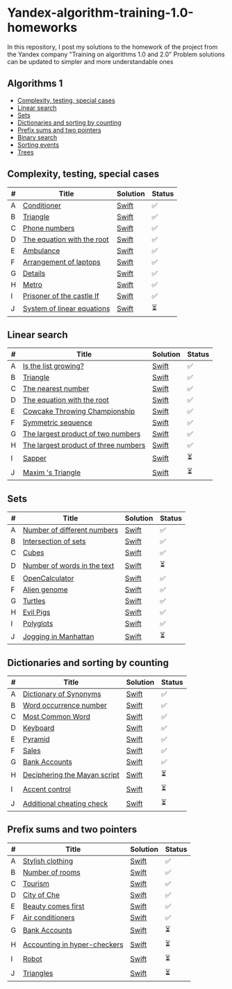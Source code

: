 # Yandex-algorithm-training-1.0-homeworks
In this repository, I post my solutions to the homework of the project from the Yandex company "Training on algorithms 1.0 and 2.0" Problem solutions can be updated to simpler and more understandable ones


## Algorithms 1

* [Complexity, testing, special cases](https://github.com/MustafaNatur/Yandex-algorithm-training-1.0-homeworks/#Complexity-testing-special-cases)
* [Linear search](https://github.com/MustafaNatur/Yandex-algorithm-training-1.0-homeworks/#Linear-search)
* [Sets](https://github.com/MustafaNatur/Yandex-algorithm-training-1.0-homeworks/#Sets)
* [Dictionaries and sorting by counting](https://github.com/MustafaNatur/Yandex-algorithm-training-1.0-homeworks/#Dictionaries-and-sorting-by-counting)
* [Prefix sums and two pointers](https://github.com/MustafaNatur/Yandex-algorithm-training-1.0-homeworks/#Prefix-sums-and-two-pointers)
* [Binary search](https://github.com/MustafaNatur/Yandex-algorithm-training-1.0-homeworks/#Binary-search)
* [Sorting events](https://github.com/MustafaNatur/Yandex-algorithm-training-1.0-homeworks/#Sorting-events)
* [Trees](https://github.com/MustafaNatur/Yandex-algorithm-training-1.0-homeworks/#Trees)



## Complexity, testing, special cases
|  #  | Title           |  Solution       |  Status         |
|-----|---------------- | --------------- | --------------- |
A | [Conditioner](https://contest.yandex.ru/contest/27393/problems/A/) | [Swift](./1.0/A.swift)| :white_check_mark: ||
B | [Triangle](https://contest.yandex.ru/contest/27393/problems/B/) | [Swift](./1.0/B.swift)| :white_check_mark: ||
C | [Phone numbers](https://contest.yandex.ru/contest/27393/problems/C/) | [Swift](./1.0/C.swift)| :white_check_mark: ||
D | [The equation with the root](https://contest.yandex.ru/contest/27393/problems/D/) | [Swift](./1.0/D.swift)| :white_check_mark: ||
E | [Ambulance](https://contest.yandex.ru/contest/27393/problems/E/) | [Swift](./1.0/E.swift)| :white_check_mark: ||
F | [Arrangement of laptops](https://contest.yandex.ru/contest/27393/problems/F/) | [Swift](./1.0/F.swift)| :white_check_mark: ||
G | [Details](https://contest.yandex.ru/contest/27393/problems/G/) | [Swift](./1.0/G.swift)| :white_check_mark: ||
H | [Metro](https://contest.yandex.ru/contest/27393/problems/H/) | [Swift](./1.0/H.swift)| :white_check_mark: ||
I | [Prisoner of the castle If](https://contest.yandex.ru/contest/27393/problems/I/) | [Swift](./1.0/I.swift)| :white_check_mark: ||
J | [System of linear equations](https://contest.yandex.ru/contest/27393/problems/J/) | [Swift](./1.0/J.swift)| :hourglass_flowing_sand: ||



## Linear search
|  #  | Title           |  Solution       |  Status         |
|-----|---------------- | --------------- | --------------- |
A | [Is the list growing?](https://contest.yandex.ru/contest/27472/problems/A/) | [Swift](./2.0/A.swift)| :white_check_mark: ||
B | [Triangle](https://contest.yandex.ru/contest/27393/problems/B/) | [Swift](./2.0/B.swift)| :white_check_mark: ||
C | [The nearest number](https://contest.yandex.ru/contest/27393/problems/C/) | [Swift](./2.0/C.swift)| :white_check_mark: ||
D | [The equation with the root](https://contest.yandex.ru/contest/27393/problems/D/) | [Swift](./2.0/D.swift)| :white_check_mark: ||
E | [Cowcake Throwing Championship](https://contest.yandex.ru/contest/27393/problems/E/) | [Swift](./2.0/E.swift)| :white_check_mark: ||
F | [Symmetric sequence](https://contest.yandex.ru/contest/27393/problems/F/) | [Swift](./2.0/F.swift)| :white_check_mark: ||
G | [The largest product of two numbers](https://contest.yandex.ru/contest/27393/problems/G/) | [Swift](./2.0/G.swift)| :white_check_mark: ||
H | [The largest product of three numbers](https://contest.yandex.ru/contest/27393/problems/H/) | [Swift](./2.0/H.swift)| :white_check_mark: ||
I | [Sapper](https://contest.yandex.ru/contest/27393/problems/I/) | [Swift](./2.0/I.swift)| :hourglass_flowing_sand: ||
J | [Maxim 's Triangle](https://contest.yandex.ru/contest/27393/problems/J/) | [Swift](./2.0/J.swift)| :hourglass_flowing_sand: ||



## Sets
|  #  | Title           |  Solution       |  Status         |
|-----|---------------- | --------------- | --------------- |
A | [Number of different numbers](https://contest.yandex.ru/contest/27663/problems/A/) | [Swift](./3.0/A.swift)| :white_check_mark: ||
B | [Intersection of sets](https://contest.yandex.ru/contest/27393/problems/B/) | [Swift](./3.0/B.swift)| :white_check_mark: ||
C | [Cubes](https://contest.yandex.ru/contest/27663/problems/C/) | [Swift](./3.0/C.swift)| :white_check_mark: ||
D | [Number of words in the text](https://contest.yandex.ru/contest/27663/problems/D/) | [Swift](./3.0/D.swift)| :hourglass_flowing_sand: ||
E | [OpenCalculator](https://contest.yandex.ru/contest/27663/problems/E/) | [Swift](./3.0/E.swift)| :white_check_mark: ||
F | [Alien genome](https://contest.yandex.ru/contest/27663/problems/F/) | [Swift](./3.0/F.swift)| :white_check_mark: ||
G | [Turtles](https://contest.yandex.ru/contest/27663/problems/G/) | [Swift](./3.0/G.swift)| :white_check_mark: ||
H | [Evil Pigs](https://contest.yandex.ru/contest/27663/problems/H/) | [Swift](./3.0/H.swift)| :white_check_mark: ||
I | [Polyglots](https://contest.yandex.ru/contest/27663/problems/I/) | [Swift](./3.0/I.swift)| :white_check_mark: ||
J | [Jogging in Manhattan](https://contest.yandex.ru/contest/27663/problems/J/) | [Swift](./3.0/J.swift)| :hourglass_flowing_sand: ||



## Dictionaries and sorting by counting
|  #  | Title           |  Solution       |  Status         |
|-----|---------------- | --------------- | --------------- |
A | [Dictionary of Synonyms](https://contest.yandex.ru/contest/27665/problems/A/) | [Swift](./4.0/A.swift)| :white_check_mark: ||
B | [Word occurrence number](https://contest.yandex.ru/contest/27665/problems/B/) | [Swift](./4.0/B.swift)| :white_check_mark: ||
C | [Most Common Word](https://contest.yandex.ru/contest/27665/problems/C/) | [Swift](./4.0/C.swift)| :white_check_mark: ||
D | [Keyboard](https://contest.yandex.ru/contest/27665/problems/D/) | [Swift](./4.0/D.swift)| :white_check_mark: ||
E | [Pyramid](https://contest.yandex.ru/contest/27665/problems/E/) | [Swift](./4.0/E.swift)| :white_check_mark: ||
F | [Sales](https://contest.yandex.ru/contest/27665/problems/F/) | [Swift](./4.0/F.swift)| :white_check_mark: ||
G | [Bank Accounts](https://contest.yandex.ru/contest/27665/problems/G/) | [Swift](./4.0/G.swift)| :white_check_mark: ||
H | [Deciphering the Mayan script](https://contest.yandex.ru/contest/27665/problems/H/) | [Swift](./4.0/H.swift)| :hourglass_flowing_sand: ||
I | [Accent control](https://contest.yandex.ru/contest/27665/problems/I/) | [Swift](./4.0/I.swift)| :hourglass_flowing_sand: ||
J | [Additional cheating check](https://contest.yandex.ru/contest/27665/problems/J/) | [Swift](./4.0/J.swift)| :hourglass_flowing_sand: ||



## Prefix sums and two pointers
|  #  | Title           |  Solution       |  Status         |
|-----|---------------- | --------------- | --------------- |
A | [Stylish clothing](https://contest.yandex.ru/contest/27794/problems/A/) | [Swift](./5.0/A.swift)| :white_check_mark: ||
B | [Number of rooms](https://contest.yandex.ru/contest/27794/problems/B/) | [Swift](./5.0/B.swift)| :white_check_mark: ||
C | [Tourism](https://contest.yandex.ru/contest/27794/problems/C/) | [Swift](./5.0/C.swift)| :white_check_mark: ||
D | [City of Che](https://contest.yandex.ru/contest/27794/problems/D/) | [Swift](./5.0/D.swift)| :white_check_mark: ||
E | [Beauty comes first](https://contest.yandex.ru/contest/27794/problems/E/) | [Swift](./5.0/E.swift)| :white_check_mark: ||
F | [Air conditioners](https://contest.yandex.ru/contest/27794/problems/F/) | [Swift](./5.0/F.swift)| :white_check_mark: ||
G | [Bank Accounts](https://contest.yandex.ru/contest/27794/problems/G/) | [Swift](./5.0/G.swift)| :hourglass_flowing_sand: ||
H | [Accounting in hyper-checkers](https://contest.yandex.ru/contest/27794/problems/H/) | [Swift](./5.0/H.swift)| :hourglass_flowing_sand: ||
I | [Robot](https://contest.yandex.ru/contest/27794/problems/I/) | [Swift](./5.0/I.swift)| :hourglass_flowing_sand: ||
J | [Triangles](https://contest.yandex.ru/contest/27794/problems/J/) | [Swift](./5.0/J.swift)| :hourglass_flowing_sand: ||

